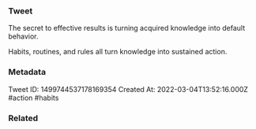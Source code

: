 ### Tweet
The secret to effective results is turning acquired knowledge into default behavior.

Habits, routines, and rules all turn knowledge into sustained action.

### Metadata
Tweet ID: 1499744537178169354
Created At: 2022-03-04T13:52:16.000Z
#action
#habits 

### Related

